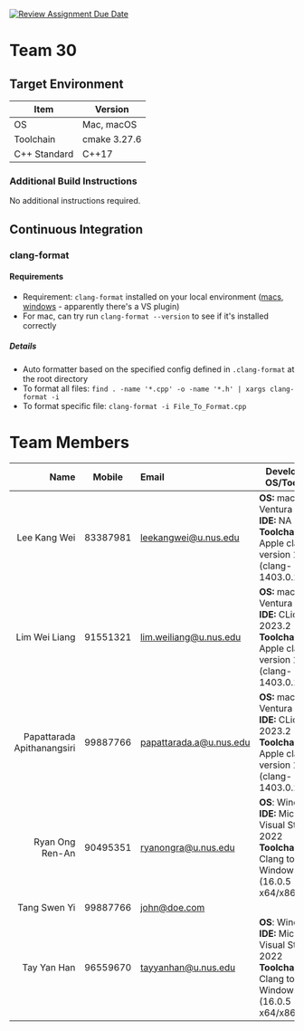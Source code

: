 [![Review Assignment Due Date](https://classroom.github.com/assets/deadline-readme-button-24ddc0f5d75046c5622901739e7c5dd533143b0c8e959d652212380cedb1ea36.svg)](https://classroom.github.com/a/B246QqbV)
# Team 30
## Target Environment

Item | Version
-|-
OS | Mac, macOS
Toolchain | cmake 3.27.6
C++ Standard | C++17

### Additional Build Instructions

No additional instructions required.

## Continuous Integration

### clang-format
#### Requirements
- Requirement: `clang-format` installed on your local environment ([macs](https://formulae.brew.sh/formula/clang-format), [windows](https://clang.llvm.org/docs/ClangFormat.html) - apparently there's a VS plugin)
- For mac, can try run `clang-format --version` to see if it's installed correctly

##### Details
- Auto formatter based on the specified config defined in `.clang-format` at the root directory
- To format all files: `find . -name '*.cpp' -o -name '*.h' | xargs clang-format -i`
- To format specific file: `clang-format -i File_To_Format.cpp`

# Team Members

Name | Mobile | Email                   | Development OS/Toolchain
-:|:-:|:------------------------|-|
Lee Kang Wei | 83387981 | leekangwei@u.nus.edu            | **OS:** macOS Ventura 13.2.1 <br/> **IDE:** NA <br/> **Toolchain:** Apple clang version 14.0.3 (clang-1403.0.22.14.1)
Lim Wei Liang | 91551321 | lim.weiliang@u.nus.edu            | **OS:** macOS Ventura 13.5.2 <br/> **IDE:** CLion 2023.2 <br/> **Toolchain:** Apple clang version 14.0.3 (clang-1403.0.22.14.1)
Papattarada Apithanangsiri | 99887766 | papattarada.a@u.nus.edu | **OS:** macOS Ventura 13.2 <br/> **IDE:** CLion 2023.2 <br/> **Toolchain:** Apple clang version 14.0.3 (clang-1403.0.22.14.1)
Ryan Ong Ren-An | 90495351 | ryanongra@u.nus.edu            | **OS**: Windows 11 <br/> **IDE:** Microsoft Visual Studio 2022 <br/> **Toolchain:** C++ Clang tools for Windows (16.0.5 - x64/x86)
Tang Swen Yi | 99887766 | john@doe.com            |
Tay Yan Han | 96559670 | tayyanhan@u.nus.edu            | **OS**: Windows 11 <br/> **IDE:** Microsoft Visual Studio 2022 <br/> **Toolchain:** C++ Clang tools for Windows (16.0.5 - x64/x86)
